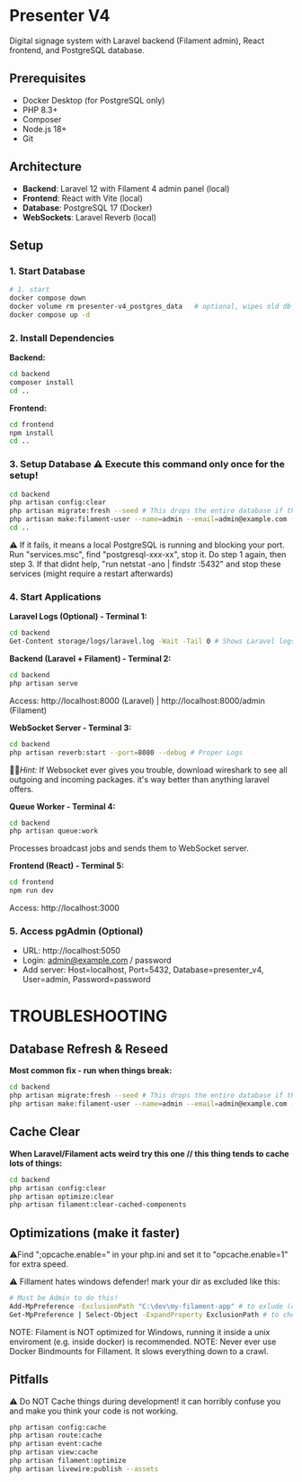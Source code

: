 # Presenter V4

Digital signage system with Laravel backend (Filament admin), React frontend, and PostgreSQL database.

## Prerequisites

- Docker Desktop (for PostgreSQL only)
- PHP 8.3+
- Composer
- Node.js 18+
- Git

## Architecture

- **Backend**: Laravel 12 with Filament 4 admin panel (local)
- **Frontend**: React with Vite (local)
- **Database**: PostgreSQL 17 (Docker)
- **WebSockets**: Laravel Reverb (local)

## Setup

### 1. Start Database
```bash
# 1. start
docker compose down
docker volume rm presenter-v4_postgres_data   # optional, wipes old db
docker compose up -d
```

### 2. Install Dependencies

**Backend:**
```bash
cd backend
composer install
cd ..
```

**Frontend:**
```bash
cd frontend
npm install
cd ..
```

### 3. Setup Database ⚠️ Execute this command only once for the setup!
```bash
cd backend
php artisan config:clear
php artisan migrate:fresh --seed # This drops the entire database if there is one!
php artisan make:filament-user --name=admin --email=admin@example.com --password=password
cd ..
```
⚠️ If it fails, it means a local PostgreSQL is running and blocking your port.
Run "services.msc", find "postgresql-xxx-xx", stop it. Do step 1 again, then step 3.
If that didnt help, "run netstat -ano | findstr :5432" and stop these services (might require a restart afterwards)

### 4. Start Applications

**Laravel Logs (Optional) - Terminal 1:**
```bash
cd backend
Get-Content storage/logs/laravel.log -Wait -Tail 0 # Shows Laravel logs in real-time. Only displays major events and things flagged to log. (mostly useless tbh)
```

**Backend (Laravel + Filament) - Terminal 2:**
```bash
cd backend
php artisan serve
```
Access: http://localhost:8000 (Laravel) | http://localhost:8000/admin (Filament)

**WebSocket Server - Terminal 3:**
```bash
cd backend
php artisan reverb:start --port=8080 --debug # Proper Logs
```

👨‍🔧*Hint:* If Websocket ever gives you trouble, download wireshark to see all outgoing and incoming packages. it's way better than anything laravel offers.

**Queue Worker - Terminal 4:**
```bash
cd backend
php artisan queue:work
```
Processes broadcast jobs and sends them to WebSocket server.

**Frontend (React) - Terminal 5:**
```bash
cd frontend
npm run dev
```
Access: http://localhost:3000

### 5. Access pgAdmin (Optional)
- URL: http://localhost:5050
- Login: admin@example.com / password
- Add server: Host=localhost, Port=5432, Database=presenter_v4, User=admin, Password=password


# TROUBLESHOOTING

## Database Refresh & Reseed
**Most common fix - run when things break:**
```bash
cd backend
php artisan migrate:fresh --seed # This drops the entire database if there is one!
php artisan make:filament-user --name=admin --email=admin@example.com --password=password
```

## Cache Clear
**When Laravel/Filament acts weird try this one // this thing tends to cache lots of things:**
```bash
cd backend
php artisan config:clear
php artisan optimize:clear
php artisan filament:clear-cached-components
```

## Optimizations (make it faster)

⚠️Find ";opcache.enable=" in your php.ini and set it to "opcache.enable=1" for extra speed.

⚠️ Fillament hates windows defender! mark your dir as excluded like this:
```bash
# Must be Admin to do this!
Add-MpPreference -ExclusionPath "C:\dev\my-filament-app" # to exlude (change path)
Get-MpPreference | Select-Object -ExpandProperty ExclusionPath # to check if applied
```
NOTE: Filament is NOT optimized for Windows, running it inside a unix enviroment (e.g. inside docker) is recommended.
NOTE: Never ever use Docker Bindmounts for Fillament. It slows everything down to a crawl.

## Pitfalls

⚠️ Do NOT Cache things during development! it can horribly confuse you and make you think your code is not working.
```bash
php artisan config:cache
php artisan route:cache
php artisan event:cache
php artisan view:cache
php artisan filament:optimize
php artisan livewire:publish --assets
```

